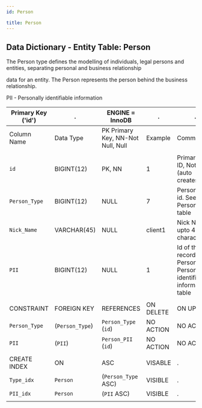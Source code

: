 ```yaml
---
id: Person

title: Person
---
```


## Data Dictionary - Entity Table: Person

The Person type defines the modelling of individuals, legal persons and entities, separating personal and business relationship

data for an entity. The Person represents the person behind the business relationship.

PII - Personally identifiable information

| Primary Key ('id')|.|ENGINE = InnoDB|.|.|
|---|---|---|---|---|
|Column Name|Data Type|PK Primary Key, NN-Not Null, Null|Example|Comments|
||
|`id`|BIGINT(12)|PK, NN|1|PrimaryKey-ID, Not Null (auto creates)|
|`Person_Type`|BIGINT(12)|NULL|7|Person Type id. See- Person Type table|
|`Nick_Name`|VARCHAR(45)|NULL|client1|Nick Name upto 45 characters|
|`PII`|BIGINT(12)|NULL|1|Id of the record in Person PII - Personally identifiable information table|
||
|CONSTRAINT|FOREIGN KEY|REFERENCES|ON DELETE|ON UPDATE|.|
|`Person_Type`|(`Person_Type`)|`Person_Type` (`id`)| NO ACTION|NO ACTION|
|`PII`|(`PII`)|`Person_PII` (`id`)| NO ACTION|NO ACTION|
||
|CREATE INDEX|ON|ASC|VISABLE|.|
|`Type_idx`|`Person`|(`Person_Type` ASC) | VISIBLE|.|
|`PII_idx`|`Person`|(`PII` ASC) | VISIBLE|.|
||
